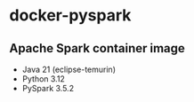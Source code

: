 # docker-pyspark

## Apache Spark container image


- Java 21 (eclipse-temurin)
- Python 3.12
- PySpark 3.5.2